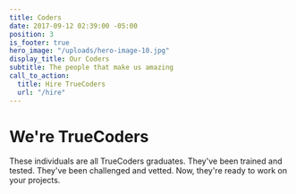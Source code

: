 ```yaml
---
title: Coders
date: 2017-09-12 02:39:00 -05:00
position: 3
is_footer: true
hero_image: "/uploads/hero-image-10.jpg"
display_title: Our Coders
subtitle: The people that make us amazing
call_to_action:
  title: Hire TrueCoders
  url: "/hire"
---
```


# We're TrueCoders

These individuals are all TrueCoders graduates. They've been trained and tested. They've been challenged and vetted. Now, they're ready to work on your projects.